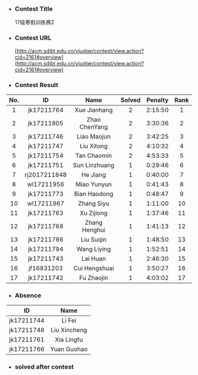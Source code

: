* ### Contest Title
    17级寒假训练赛2
* ### Contest URL
    [http://acm.sdibt.edu.cn/vjudge/contest/view.action?cid=2161#overview](http://acm.sdibt.edu.cn/vjudge/contest/view.action?cid=2161#overview)
* ### Contest Result
| No.| ID| Name| Solved| Penalty| Rank | 
 | :-: | :-: | :-: | :-: | :-: | :-: |
| 1 | jk17211764 | Xue Jianhang | 2 | 2:15:50 | 1 |
| 2 | jk17211805 | Zhao ChenYang | 2 | 3:30:36 | 2 |
| 3 | jk17211746 | Liao Maojun | 2 | 3:42:25 | 3 |
| 4 | jk17211747 | Liu Xitong | 2 | 4:10:32 | 4 |
| 5 | jk17211754 | Tan Chaomin | 2 | 4:53:33 | 5 |
| 6 | jk17211751 | Sun Linzhuang | 1 | 0:29:46 | 6 |
| 7 | rj2017211848 | He Jiang | 1 | 0:40:00 | 7 |
| 8 | wl17211956 | Miao Yunyun | 1 | 0:41:43 | 8 |
| 9 | jk17211773 | Bian Haodong | 1 | 0:48:47 | 9 |
| 10 | wl17211967 | Zhang Siyu | 1 | 1:11:00 | 10 |
| 11 | jk17211763 | Xu Zijiong | 1 | 1:37:46 | 11 |
| 12 | jk17211768 | Zhang Henghui | 1 | 1:41:13 | 12 |
| 13 | jk17211786 | Liu Suqin | 1 | 1:48:50 | 13 |
| 14 | jk17211794 | Wang Liying | 1 | 1:52:51 | 14 |
| 15 | jk17211743 | Lai Huan | 1 | 2:46:30 | 15 |
| 16 | jf16831203 | Cui Hengshuai | 1 | 3:50:27 | 16 |
| 17 | jk17211742 | Fu Zhaojin | 1 | 4:03:02 | 17 |

* ### Absence

| ID | Name |
| :-: | :-: |
| jk17211744 | Li Fei |
| jk17211748 | Liu Xincheng |
| jk17211761 | Xia Lingfu |
| jk17211766 | Yuan Guohao |

* ### solved after contest
